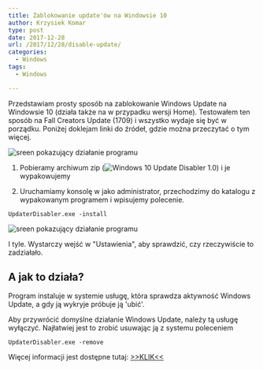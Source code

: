 ```yaml
---
title: Zablokowanie update'ów na Windowsie 10
author: Krzysiek Komar
type: post
date: 2017-12-28
url: /2017/12/28/disable-update/
categories:
  - Windows
tags:
  - Windows

---
```


Przedstawiam prosty sposób na zablokowanie Windows Update na Windowsie 10 (działa także na w przypadku wersji Home). Testowałem ten sposób na Fall Creators Update (1709) i wszystko wydaje się być w porządku. Poniżej doklejam linki do źródeł, gdzie można przeczytać o tym więcej.

![sreen pokazujący działanie programu]((/img/posts/disable-update1.png))


1. Pobieramy archiwum zip (![Windows 10 Update Disabler 1.0]((/files/Windows10UpdaterDisabler.zip))) i je wypakowujemy

2. Uruchamiamy konsolę w jako administrator, przechodzimy do katalogu z wypakowanym programem i wpisujemy polecenie.
```
UpdaterDisabler.exe -install
```
![sreen pokazujący działanie programu]((/img/posts/disable-update2.png))

I tyle. Wystarczy wejść w "Ustawienia", aby sprawdzić, czy rzeczywiście to zadziałało.


## A jak to działa?
Program instaluje w systemie usługę, która sprawdza aktywność Windows Update, a gdy ją wykryje próbuje ją 'ubić'.

Aby przywrócić domyślne działanie Windows Update, należy tą usługę wyłączyć. Najłatwiej jest to zrobić usuwając ją z systemu poleceniem
``` 
UpdaterDisabler.exe -remove
```

Więcej informacji jest dostępne tutaj: [>>KLIK<<](https://www.dobreprogramy.pl/Windows-10-Update-Disabler-czyli-jak-usluga-zablokowac-usluge-niechcianych-aktualizacji,News,77691.html)